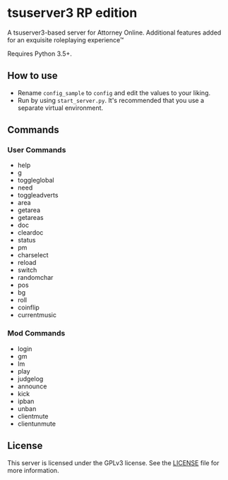 # tsuserver3 RP edition

A tsuserver3-based server for Attorney Online. Additional features added for an exquisite roleplaying experience™

Requires Python 3.5+.


## How to use

* Rename `config_sample` to `config` and edit the values to your liking.  
* Run by using `start_server.py`. It's recommended that you use a separate virtual environment.

## Commands

### User Commands

* help
* g
* toggleglobal
* need
* toggleadverts
* area
* getarea
* getareas
* doc
* cleardoc
* status
* pm
* charselect
* reload
* switch
* randomchar
* pos
* bg
* roll
* coinflip
* currentmusic

### Mod Commands

* login
* gm
* lm
* play
* judgelog
* announce
* kick
* ipban
* unban
* clientmute
* clientunmute

## License

This server is licensed under the GPLv3 license. See the
[LICENSE](LICENSE.md) file for more information.
